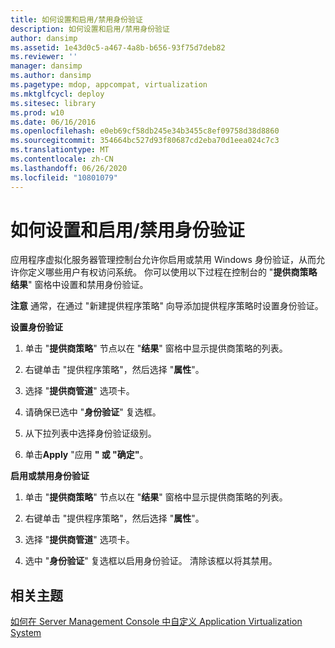 ```yaml
---
title: 如何设置和启用/禁用身份验证
description: 如何设置和启用/禁用身份验证
author: dansimp
ms.assetid: 1e43d0c5-a467-4a8b-b656-93f75d7deb82
ms.reviewer: ''
manager: dansimp
ms.author: dansimp
ms.pagetype: mdop, appcompat, virtualization
ms.mktglfcycl: deploy
ms.sitesec: library
ms.prod: w10
ms.date: 06/16/2016
ms.openlocfilehash: e0eb69cf58db245e34b3455c8ef09758d38d8860
ms.sourcegitcommit: 354664bc527d93f80687cd2eba70d1eea024c7c3
ms.translationtype: MT
ms.contentlocale: zh-CN
ms.lasthandoff: 06/26/2020
ms.locfileid: "10801079"
---
```

# 如何设置和启用/禁用身份验证


应用程序虚拟化服务器管理控制台允许你启用或禁用 Windows 身份验证，从而允许你定义哪些用户有权访问系统。 你可以使用以下过程在控制台的 "**提供商策略结果**" 窗格中设置和禁用身份验证。

**注意** 通常，在通过 "新建提供程序策略" 向导添加提供程序策略时设置身份验证。

 

**设置身份验证**

1.  单击 "**提供商策略**" 节点以在 "**结果**" 窗格中显示提供商策略的列表。

2.  右键单击 "提供程序策略"，然后选择 "**属性**"。

3.  选择 "**提供商管道**" 选项卡。

4.  请确保已选中 "**身份验证**" 复选框。

5.  从下拉列表中选择身份验证级别。

6.  单击**Apply** "应用 **" 或 "确定"**。

**启用或禁用身份验证**

1.  单击 "**提供商策略**" 节点以在 "**结果**" 窗格中显示提供商策略的列表。

2.  右键单击 "提供程序策略"，然后选择 "**属性**"。

3.  选择 "**提供商管道**" 选项卡。

4.  选中 "**身份验证**" 复选框以启用身份验证。 清除该框以将其禁用。

## 相关主题


[如何在 Server Management Console 中自定义 Application Virtualization System](how-to-customize-an-application-virtualization-system-in-the-server-management-console.md)

 

 





